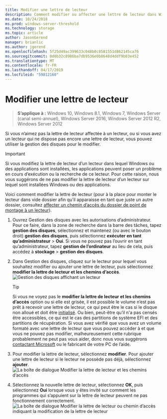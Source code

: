 ```yaml
---
title: Modifier une lettre de lecteur
description: Comment modifier ou affecter une lettre de lecteur dans Windows à l’aide de gestion des disques.
ms.date: 10/24/2018
ms.prod: windows-server-threshold
ms.technology: storage
ms.topic: article
author: JasonGerend
manager: brianlic
ms.author: jgerend
ms.openlocfilehash: 5f25d49ac399633c048b0c8581551d862145ca76
ms.sourcegitcommit: 0d0b32c8986ba7db9536e0b8648d4ddf9b03e452
ms.translationtype: MT
ms.contentlocale: fr-FR
ms.lasthandoff: 04/17/2019
ms.locfileid: "59812160"
---
```

# <a name="change-a-drive-letter"></a>Modifier une lettre de lecteur

> **S’applique à :** Windows 10, Windows 8.1, Windows 7, Windows Server (canal semi-annuel), Windows Server 2016, Windows Server 2012 R2, Windows Server 2012

Si vous n’aimez pas la lettre de lecteur affectée à un lecteur, ou si vous avez un lecteur qui ne dispose pas encore une lettre de lecteur, vous pouvez utiliser la gestion des disques pour le modifier.

> [!IMPORTANT]
> Si vous modifiez la lettre de lecteur d’un lecteur dans lequel Windows ou des applications sont installées, les applications peuvent poser un problème en cours d’exécution ou la recherche de ce lecteur. Pour cette raison, nous vous suggérons de ne pas modifier la lettre de lecteur d’un lecteur sur lequel sont installées Windows ou des applications.

Voici comment modifier la lettre de lecteur (pour à la place pour monter le lecteur dans vide dossier afin qu’il apparaisse en tant que juste un autre dossier, consultez [affecter un chemin d’accès du dossier de point de montage à un lecteur](assign-a-mount-point-folder-path-to-a-drive.md)).

1. Ouvrez Gestion des disques avec les autorisations d’administrateur. <br>Pour ce faire, dans la zone de recherche dans la barre des tâches, tapez **gestion des disques**, sélectionnez et maintenez (ou avec le bouton droit) **gestion des disques**, puis sélectionnez **exécuter en tant qu’administrateur**  >  **Oui**. Si vous ne pouvez pas l’ouvrir en tant qu’administrateur, tapez **gestion de l’ordinateur** au lieu de cela, puis accédez à **stockage** > **gestion des disques**.
1. Dans Gestion des disques, cliquez sur le lecteur pour lequel vous souhaitez modifier ou ajouter une lettre de lecteur, puis sélectionnez **modifier la lettre de lecteur et les chemins d’accès**.<br>
![Gestion des disques affichant un lecteur](media/change-drive-letter.png)
    > [!TIP]
    > Si vous ne voyez pas le **modifier la lettre de lecteur et les chemins d’accès** option ou si elle est grisée, il est possible le volume n’est pas prêt à recevoir une lettre de lecteur, ce qui peut être le cas si le disque non alloué et doit être [initialisé](initialize-new-disks.md). Ou bien, peut-être qu’il n'a pas censés être accessibles, ce qui est le cas des partitions de système EFI et des partitions de récupération. Si vous avez vérifié que vous avez un volume formaté avec une lettre de lecteur que vous pouvez accéder à et que vous ne pouvez pas modifier, malheureusement cette rubrique probablement ne peut pas vous aider, donc nous vous suggérons [contactant Microsoft](https://support.microsoft.com/contactus/) ou le fabricant de votre PC de l’aide.

1. Pour modifier la lettre de lecteur, sélectionnez **modifier**. Pour ajouter une lettre de lecteur si le lecteur ne possède pas déjà, sélectionnez **ajouter**.<br>![La boîte de dialogue Modifier la lettre de lecteur et les chemins d’accès](media/change-drive-letter2.png)
3. Sélectionnez la nouvelle lettre de lecteur, sélectionnez **OK**, puis sélectionnez **Oui** lorsque vous y êtes invité sur comment les programmes qui s’appuient sur la lettre de lecteur peuvent ne pas fonctionnement correctement.<br>![La boîte de dialogue Modifier la lettre de lecteur ou chemin d’accès indiquant la modification de la lettre de lecteur](media/change-drive-letter3.png)